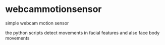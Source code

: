 # webcammotionsensor


simple webcam motion sensor

the python scripts detect movements in facial features
and also face body movements 
